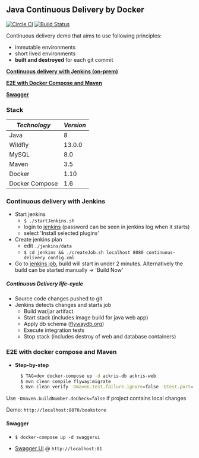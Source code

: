 ## Java Continuous Delivery by Docker

[![Circle CI](https://circleci.com/gh/tecris/continuous-delivery.svg?style=svg)](https://circleci.com/gh/tecris/continuous-delivery)
[![Build Status](https://travis-ci.org/tecris/continuous-delivery.svg?branch=master)](https://travis-ci.org/tecris/continuous-delivery)

Continuous delivery demo that aims to use following principles:
 - immutable environments
 - short lived environments
 - **built and destroyed** for each git commit


[**Continuous delivery with Jenkins (on-prem)**](#continuous-delivery-with-jenkins)

[**E2E with Docker Compose and Maven**](#e2e-with-docker-compose-and-maven)

[**Swagger**](#swagger)


### Stack
| *Technology* | *Version* |
| ------------- | ------------- |
| Java | 8 |
| Wildfly | 13.0.0 |
| MySQL | 8.0 |
| Maven | 3.5 |
| Docker | 1.10 |
| Docker Compose | 1.6 |

### Continuous delivery with Jenkins
 - Start jenkins
   - `$ ./startJenkins.sh`
   - login to [jenkins](localhost:8080) (password can be seen in jenkins log when it starts)
   - select 'Install selected plugins'
 - Create jenkins plan
   - edit `./jenkins/data` 
   - `$ cd jenkins && ./createJob.sh localhost 8080 continuous-delivery config.xml`
 - Go to [jenkins job](http://localhost:8080/job/continuous-delivery), build will start in under 2 minutes. Alternatively the build can be started manually -> 'Build Now'

##### Continuous Delivery life-cycle
 - Source code changes pushed to git
 - Jenkins detects changes and starts job
   - Build war/jar artifact
   - Start stack (includes image build for java web app)
   - Apply db schema ([flywaydb.org](flywaydb.org))
   - Execute integration tests
   - Stop stack (includes destroy of web and database containers)


### E2E with docker compose and Maven
  * **Step-by-step**

    ```sh
      $ TAG=dev docker-compose up -d ackris-db ackris-web                     # start web and database containers
      $ mvn clean compile flyway:migrate                                      # deploy database schema
      $ mvn clean verify -Dmaven.test.failure.ignore=false -Dtest.port=8070   # run integration tests
    ```

Use `-Dmaven.buildNumber.doCheck=false` if project contains local changes

Demo: `http://localhost:8070/bookstore`

#### Swagger

   * `$ docker-compose up -d swaggerui`

   * [Swagger UI](https://github.com/swagger-api/swagger-ui) @ `http://localhost:81`



[1]:https://github.com/fabric8io/docker-maven-plugin
[2]:http://flywaydb.org
[3]:https://github.com/tecris/docker/blob/v3.6/nexus/README.md
[4]:https://github.com/tecris/docker/blob/v3.6/nexus/settings.xml
